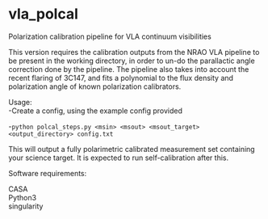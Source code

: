 # vla_polcal
Polarization calibration pipeline for VLA continuum visibilities

This version requires the calibration outputs from the NRAO VLA pipeline to be present in the working directory, in order to un-do the parallactic angle correction done by the pipeline. The pipeline also takes into account the recent flaring of 3C147, and fits a polynomial to the flux density and polarization angle of known polarization calibrators.

Usage:<br />
-Create a config, using the example config provided<br />

-```python polcal_steps.py <msin> <msout> <msout_target> <output_directory> config.txt```<br />

This will output a fully polarimetric calibrated measurement set containing your science target. It is expected to run self-calibration after this.

Software requirements:<br />

CASA<br />
Python3<br />
singularity<br />
